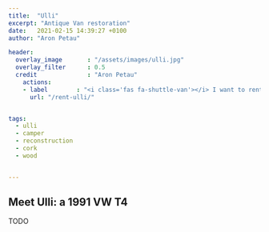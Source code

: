 ```yaml
---
title:  "Ulli"
excerpt: "Antique Van restoration"
date:   2021-02-15 14:39:27 +0100
author: "Aron Petau"

header:
  overlay_image       : "/assets/images/ulli.jpg"
  overlay_filter      : 0.5
  credit              : "Aron Petau"
    actions:
    - label        : "<i class='fas fa-shuttle-van'></i> I want to rent Ulli!"
      url: "/rent-ulli/"


tags:
  - ulli
  - camper
  - reconstruction
  - cork
  - wood


---
```


## Meet Ulli: a 1991 VW T4


TODO